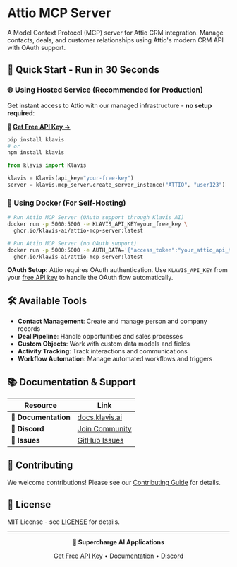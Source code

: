 # Attio MCP Server

A Model Context Protocol (MCP) server for Attio CRM integration. Manage contacts, deals, and customer relationships using Attio's modern CRM API with OAuth support.

## 🚀 Quick Start - Run in 30 Seconds

### 🌐 Using Hosted Service (Recommended for Production)

Get instant access to Attio with our managed infrastructure - **no setup required**:

**🔗 [Get Free API Key →](https://www.klavis.ai/home/api-keys)**

```bash
pip install klavis
# or
npm install klavis
```

```python
from klavis import Klavis

klavis = Klavis(api_key="your-free-key")
server = klavis.mcp_server.create_server_instance("ATTIO", "user123")
```

### 🐳 Using Docker (For Self-Hosting)

```bash
# Run Attio MCP Server (OAuth support through Klavis AI)
docker run -p 5000:5000 -e KLAVIS_API_KEY=your_free_key \
  ghcr.io/klavis-ai/attio-mcp-server:latest

# Run Attio MCP Server (no OAuth support)
docker run -p 5000:5000 -e AUTH_DATA='{"access_token":"your_attio_api_token_here"}' \
  ghcr.io/klavis-ai/attio-mcp-server:latest
```

**OAuth Setup:** Attio requires OAuth authentication. Use `KLAVIS_API_KEY` from your [free API key](https://www.klavis.ai/home/api-keys) to handle the OAuth flow automatically.

## 🛠️ Available Tools

- **Contact Management**: Create and manage person and company records
- **Deal Pipeline**: Handle opportunities and sales processes
- **Custom Objects**: Work with custom data models and fields
- **Activity Tracking**: Track interactions and communications
- **Workflow Automation**: Manage automated workflows and triggers

## 📚 Documentation & Support

| Resource | Link |
|----------|------|
| **📖 Documentation** | [docs.klavis.ai](https://docs.klavis.ai) |
| **💬 Discord** | [Join Community](https://discord.gg/p7TuTEcssn) |
| **🐛 Issues** | [GitHub Issues](https://github.com/klavis-ai/klavis/issues) |

## 🤝 Contributing

We welcome contributions! Please see our [Contributing Guide](../../CONTRIBUTING.md) for details.

## 📜 License

MIT License - see [LICENSE](../../LICENSE) for details.

---

<div align="center">
  <p><strong>🚀 Supercharge AI Applications </strong></p>
  <p>
    <a href="https://www.klavis.ai">Get Free API Key</a> •
    <a href="https://docs.klavis.ai">Documentation</a> •
    <a href="https://discord.gg/p7TuTEcssn">Discord</a>
  </p>
</div>